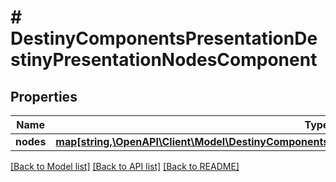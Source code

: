 # # DestinyComponentsPresentationDestinyPresentationNodesComponent

## Properties

Name | Type | Description | Notes
------------ | ------------- | ------------- | -------------
**nodes** | [**map[string,\OpenAPI\Client\Model\DestinyComponentsPresentationDestinyPresentationNodeComponent]**](DestinyComponentsPresentationDestinyPresentationNodeComponent.md) |  | [optional]

[[Back to Model list]](../../README.md#models) [[Back to API list]](../../README.md#endpoints) [[Back to README]](../../README.md)
